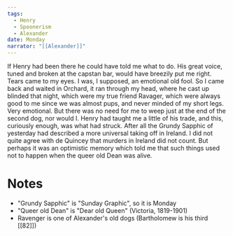 ```yaml
---
tags:
  - Henry
  - Spoonerism
  - Alexander
date: Monday
narrator: "[[Alexander]]"
---
```

If Henry had been there he could have told me what to do. His great voice, tuned and broken at the capstan bar, would have breezily put me right. Tears came to my eyes. I was, I supposed, an emotional old fool. So I came back and waited in Orchard, it ran through my head, where he cast up blinded that night, which were my true friend Ravager, which were always good to me since we was almost pups, and never minded of my short legs. Very emotional. But there was no need for me to weep just at the end of the second dog, nor would I. Henry had taught me a little of his trade, and this, curiously enough, was what had struck. After all the Grundy Sapphic of yesterday had described a more universal taking off in Ireland. I did not quite agree with de Quincey that murders in Ireland did not count. But perhaps it was an optimistic memory which told me that such things used not to happen when the queer old Dean was alive.

# Notes
- "Grundy Sapphic" is "Sunday Graphic", so it is Monday
- "Queer old Dean" is "Dear old Queen" (Victoria, 1819-1901)
- Ravenger is one of Alexander's old dogs (Bartholomew is his third [[82]])